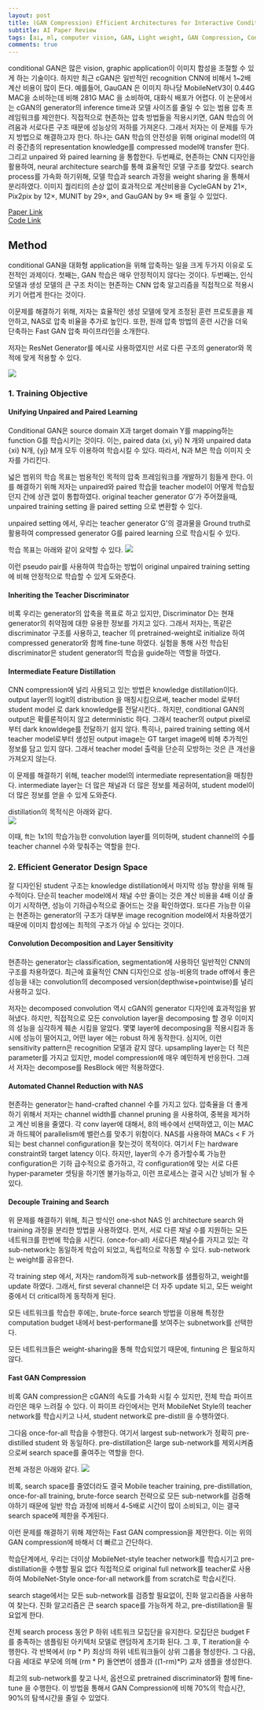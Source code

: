 ```yaml
---
layout: post   
title: (GAN Compression) Efficient Architectures for Interactive Conditional GANs     
subtitle: AI Paper Review       
tags: [ai, ml, computer vision, GAN, Light weight, GAN Compression, Conditional GAN, Image-to-image Translation, Distillation, Neural Architecture Search]  
comments: true  
---  
```


conditional GAN은 많은 vision, graphic application이 이미지 합성을 조절할 수 있게 하는 기술이다.
하지만 최근 cGAN은 일반적인 recognition CNN에 비해서 1~2배 계산 비용이 많이 든다. 
예를들어, GauGAN 은 이미지 하나당 MobileNetV3이 0.44G MAC을 소비하는데 비해 281G MAC 을 소비하여, 대화식 배포가 어렵다.
이 논문에서는 cGAN의 generator의 inference time과 모델 사이즈를 줄일 수 있는 범용 압축 프레임워크를 제안한다. 
직접적으로 현존하는 압축 방법들을 적용시키면, GAN 학습의 어려움과 서로다른 구조 때문에 성능상의 저하를 가져온다. 그래서 저자는 이 문제를 두가지 방법으로 해결하고자 한다.
하나는 GAN 학습의 안전성을 위해 original model의 여러 중간층의 representation knowledge를 compressed model에 transfer 한다. 
그리고 unpaired 와 paired learning 을 통합한다.
두번째로, 현존하는 CNN 디자인을 활용하여, neural architecture search를 통해 효율적인 모델 구조를 찾았다.
search process를 가속화 하기위해, 모델 학습과 search 과정을 weight sharing 을 통해서 분리하였다.
이미지 퀄리티의 손상 없이 효과적으로 계산비용을 CycleGAN by 21×, Pix2pix by 12×, MUNIT by 29×, and GauGAN by 9× 배 줄일 수 있었다.


[Paper Link](https://arxiv.org/pdf/2003.08936.pdf)  
[Code Link](https://github.com/mit-han-lab/gan-compression)  

## Method

conditional GAN을 대화형 application을 위해 압축하는 일을 크게 두가지 이유로 도전적인 과제이다.
첫째는, GAN 학습은 매우 안정적이지 않다는 것이다. 두번째는, 인식모델과 생성 모델의 큰 구조 차이는 현존하는 CNN 압축 알고리즘을 직접적으로 적용시키기 어렵게 한다는 것이다.

이문제를 해결하기 위해, 저자는 효율적인 생성 모델에 맞게 조정된 훈련 프로토콜을 제안하고, NAS로 압축 비율을 추가로 높인다.
또한, 원래 압축 방법의 훈련 시간을 더욱 단축하는 Fast GAN 압축 파이프라인을 소개한다.

저자는 ResNet Generator를 예시로 사용하였지만 서로 다른 구조의 generator와 목적에 맞게 적용할 수 있다. 

![](./../assets/resource/ai_paper/paper22/1.png)  

### 1. Training Objective
#### Unifying Unpaired and Paired Learning
Conditional GAN은 source domain X과 target domain Y를 mapping하는 function G를 학습시키는 것이다.
이는, paired data {xi, yi} N 개와 unpaired data {xi} N개, {yj} M개 모두 이용하여 학습시킬 수 있다.
따라서, N과 M은 학습 이미지 숫자를 가리킨다.

넓은 범위의 학습 목표는 범용적인 목적의 압축 프레임워크를 개발하기 힘들게 한다.
이를 해결하기 위해 저자는 unpaired와 paired 학습을 teacher model이 어떻게 학습됬던지 간에 상관 없이 통합하였다.
original teacher generator G'가 주어졌을때, unpaired training setting 을 paired setting 으로 변환할 수 있다.

unpaired setting 에서, 우리는 teacher generator G'의 결과물을 Ground truth로 활용하여 compressed generator G를 paired learning 으로 학습시킬 수 있다.

학습 목표는 아래와 같이 요약할 수 있다.
![](./../assets/resource/ai_paper/paper22/2.png)  

이런 pseudo pair를 사용하여 학습하는 방법이 original unpaired training setting 에 비해 안정적으로 학습할 수 있게 도와준다.

#### Inheriting the Teacher Discriminator 
비록 우리는 generator의 압축을 목표로 하고 있지만, Discriminator D는 현재 generator의 취약점에 대한 유용한 정보를 가지고 있다.
그래서 저자는, 똑같은 discriminator 구조를 사용하고, teacher 의 pretrained-weight로 initialize 하여 compressed generator와 함께 fine-tune 하였다. 
실험을 통해 사전 학습된 discriminator은 student generator의 학습을 guide하는 역할을 하였다. 

#### Intermediate Feature Distillation
CNN compression에 널리 사용되고 있는 방법은 knowledge distillation이다.
output layer의 logit의 distribution 을 매칭시킴으로써, teacher model 로부터 student model 로 dark knowledge를 전달시킨다..
하지만, conditional GAN의 output은 확률론적이지 않고 deterministic 하다.
그래서 teacher의 output pixel로부터 dark knowldege를 전달하기 쉽지 않다.
특히나, paired training setting 에서 teacher model로부터 생성된 output image는 GT target image에 비해 추가적인 정보를 담고 있지 않다.
그래서 teacher model 출력을 단순히 모방하는 것은 큰 개선을 가져오지 않는다.

이 문제를 해결하기 위해, teacher model의 intermediate representation을 매칭한다.
intermediate layer는 더 많은 채널과 더 많은 정보를 제공허여, student model이 더 많은 정보를 얻을 수 있게 도와준다.

distillation의 목적식은 아래와 같다.  
![](./../assets/resource/ai_paper/paper22/3.png)  

이때, ft는 1x1의 학습가능한 convolution layer를 의미하며, student channel의 수를 teacher channel 수와 맞춰주는 역할을 한다.

### 2. Efficient Generator Design Space
잘 디자인된 student 구조는 knowledge distillation에서 마지막 성능 향상을 위해 필수적이다.
단순히 teacher model에서 채널 수만 줄이는 것은 계산 비용을 4배 이상 줄이기 시작하면, 성능이 기하급수적으로 줄어드는 것을 확인하였다.
또다른 가능한 이유는 현존하는 generator의 구조가 대부분 image recognition model에서 차용하였기 때문에 이미지 합성에는 최적의 구조가 아닐 수 있다는 것이다.

#### Convolution Decomposition and Layer Sensitivity 
현존하는 generator는 classification, segmentation에 사용하던 일반적인 CNN의 구조를 차용하였다.
최근에 효율적인 CNN 디자인으로 성능-비용의 trade off에서 좋은 성능을 내는 convolution의 decomposed version(depthwise+pointwise)를 널리 사용하고 있다.

저자는 decomposed convolution 역시 cGAN의 generator 디자인에 효과적임을 밝혀냈다.
하지만, 직접적으로 모든 convolution layer을 decomposing 할 경우 이미지의 성능을 심각하게 훼손 시킴을 알았다. 
몇몇 layer에 decomposing을 적용시킴과 동시에 성능이 떨어지고, 어떤 layer 에는 robust 하게 동작한다.
심지어, 이런 sensitivity pattern은 recognition 모델과 같지 않다.
upsampling layer는 더 적은 parameter를 가지고 있지만, model compression에 매우 예민하게 반응한다.
그래서 저자는 decompose를 ResBlock 에만 적용하였다.

#### Automated Channel Reduction with NAS
현존하는 generator는 hand-crafted channel 수를 가지고 있다.
압축율을 더 좋게 하기 위해서 저자는 channel width를 channel pruning 을 사용하여, 중복을 제거하고 계산 비용을 줄였다.
각 conv layer에 대해서, 8의 배수에서 선택하였고, 이는 MAC과 하드웨어 parallelism에 밸런스를 맞추기 위함이다.
NAS를 사용하여 MACs < F 가 되는 best channel configuration을 찾는것이 목적이다.
여기서 F는 hardware constraint와 target latency 이다.
하지만, layer의 수가 증가할수록 가능한 configuration은 기하 급수적으로 증가하고, 각 configuration에 맞는 서로 다른 hyper-parameter 셋팅을 하기엔 불가능하고, 이런 프로세스는 결국 시간 낭비가 될 수 있다.


#### Decouple Training and Search 
위 문제를 해결하기 위해, 최근 방식인 one-shot NAS 인 architecture search 와 training 과정을 분리한 방법을 사용하였다.
먼저, 서로 다른 채널 수를 지원하는 모든 네트워크를 한번에 학습을 시킨다. (once-for-all)
서로다른 채널수를 가지고 있는 각 sub-network는 동일하게 학습이 되었고, 독립적으로 작동할 수 있다.
sub-network는 weight를 공유한다.

각 training step 에서, 저자는 random하게 sub-network를 샘플링하고, weight를 update 하였다.
그래서, first several channel은 더 자주 update 되고, 모든 weight 중에서 더 critical하게 동작하게 된다.

모든 네트워크를 학습한 후에는, brute-force search 방법을 이용해 특정한 computation budget 내에서 best-performane를 보여주는 subnetwork를 선택한다.

모든 네트워크들은 weight-sharing을 통해 학습되었기 때문에, fintuning 은 필요하지 않다.

#### Fast GAN Compression
비록 GAN compression은 cGAN의 속도를 가속화 시킬 수 있지만, 전체 학습 파이프라인은 매우 느려질 수 있다.
이 파이프 라인에서는 먼저 MobileNet Style의 teacher network를 학습시키고 나서, student network로 pre-distill 을 수행하였다.

그다음 once-for-all 학습을 수행한다. 여기서 largest sub-network가 정확히 pre-distilled student 와 동일하다.
pre-distillation은 large sub-network를 제외시켜줌으로써 search space를 줄여주는 역할을 한다.

전체 과정은 아래와 같다.
![](./../assets/resource/ai_paper/paper22/4.png)  

비록, search space를 줄였더라도 결국 Mobile teacher training, pre-distillation, once-for-all training, brute-force search 전략으로 모든 sub-network를 검증해야하기 때문에 일반 학습 과정에 비해서 4-5배로 시간이 많이 소비되고,
이는 결국 search space에 제한을 주게된다.

이런 문제를 해결하기 위해 제안하는 Fast GAN compression을 제안한다.
이는 위의 GAN compression에 바해서 더 빠르고 간단하다.

학습단계에서, 우리는 더이상 MobileNet-style teacher network를 학습시기고 pre-distillation을 수행할 필요 없다 
직접적으로 original full network를 teacher로 사용하여 MobileNet-Style once-for-all network를 from scratch로 학습시킨다.

search stage에서는 모든 sub-network를 검증할 필요없이, 진화 알고리즘을 사용하여 찾는다.
진화 알고리즘은 큰 search space를 가능하게 하고, pre-distillation을 필요없게 한다.

전체 search process 동안 P 하위 네트워크 모집단을 유지한다. 모집단은 budget F를 충족하는 샘플링된 아키텍처 모델로 랜덤하게 초기화 된다.
그 후, T iteration을 수행한다. 각 반복에서 (rp * P) 최상의 하위 네트워크들이 상위 그룹을 형성한다.
그 다음, 다음 세대로 부모에 의해 (rm * P) 돌연변이 샘플과 ((1-rm)*P) 교차 샘플을 생성한다. 

최고의 sub-network를 찾고 나서, 옵션으로 pretrained discriminator와 함께 fine-tune 을 수행한다.
이 방법을 통해서 GAN Compression에 비해 70%의 학습시간, 90%의 탐색시간을 줄일 수 있었다. 